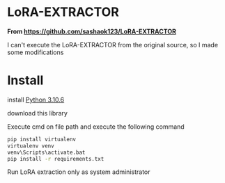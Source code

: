 # LoRA-EXTRACTOR
**From https://github.com/sashaok123/LoRA-EXTRACTOR**

I can't execute the LoRA-EXTRACTOR from the original source, so I made some modifications

# Install
install [Python 3.10.6](https://www.python.org/downloads/release/python-3106/)

download this library

Execute cmd on file path
and execute the following command

```cmd
pip install virtualenv
virtualenv venv
venv\Scripts\activate.bat
pip install -r requirements.txt

```

Run LoRA extraction only as system administrator
